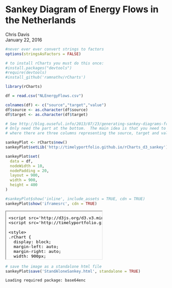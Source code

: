 # Sankey Diagram of Energy Flows in the Netherlands
Chris Davis  
January 22, 2016  


```r
#never ever ever convert strings to factors
options(stringsAsFactors = FALSE)

# to install rCharts you must do this once:
#install.packages("devtools")
#require(devtools)
#install_github('ramnathv/rCharts')

library(rCharts)

df = read.csv("NLEnergyFlows.csv")

colnames(df) <- c("source","target","value")
df$source <- as.character(df$source)
df$target <- as.character(df$target)

# See http://blog.ouseful.info/2013/07/23/generating-sankey-diagrams-from-rcharts/
# Only need the part at the bottom.  The main idea is that you need to have a CSV spreadsheet
# where there are three columns representing the source, target and value of the flow between those two

sankeyPlot <- rCharts$new()
sankeyPlot$setLib('http://timelyportfolio.github.io/rCharts_d3_sankey')

sankeyPlot$set(
  data = df,
  nodeWidth = 10,
  nodePadding = 20,
  layout = 900,
  width = 900,
  height = 400
)
```


```r
#sankeyPlot$show('inline', include_assets = TRUE, cdn = TRUE)
sankeyPlot$show('iframesrc', cdn = TRUE)
```

<iframe srcdoc=' &lt;!doctype HTML&gt;
&lt;meta charset = &#039;utf-8&#039;&gt;
&lt;html&gt;
  &lt;head&gt;
    &lt;link rel=&#039;stylesheet&#039; href=&#039;http://timelyportfolio.github.io/rCharts_d3_sankey/css/sankey.css&#039;&gt;
    
    &lt;script src=&#039;http://d3js.org/d3.v3.min.js&#039; type=&#039;text/javascript&#039;&gt;&lt;/script&gt;
    &lt;script src=&#039;http://timelyportfolio.github.io/rCharts_d3_sankey/js/sankey.js&#039; type=&#039;text/javascript&#039;&gt;&lt;/script&gt;
    
    &lt;style&gt;
    .rChart {
      display: block;
      margin-left: auto; 
      margin-right: auto;
      width: 900px;
      height: 400px;
    }  
    &lt;/style&gt;
    
  &lt;/head&gt;
  &lt;body &gt;
    
    &lt;div id = &#039;chart142078ffd4f7&#039; class = &#039;rChart rCharts_d3_sankey&#039;&gt;&lt;/div&gt;    
    &lt;!--Attribution:
Mike Bostock https://github.com/d3/d3-plugins/tree/master/sankey
Mike Bostock http://bost.ocks.org/mike/sankey/
--&gt;

&lt;script&gt;
(function(){
var params = {
 &quot;dom&quot;: &quot;chart142078ffd4f7&quot;,
&quot;width&quot;:    900,
&quot;height&quot;:    400,
&quot;data&quot;: {
 &quot;source&quot;: [ &quot;Renewable Energy&quot;, &quot;Renewable Energy&quot;, &quot;MSW&quot;, &quot;Extraction&quot;, &quot;Nuclear&quot;, &quot;MSW&quot;, &quot;Extraction&quot;, &quot;Extraction&quot;, &quot;Crude Oil&quot;, &quot;Coal&quot;, &quot;Renewable Energy&quot;, &quot;Imports&quot;, &quot;Extraction&quot;, &quot;Powerplants&quot;, &quot;Coal&quot;, &quot;Powerplants&quot;, &quot;Powerplants&quot;, &quot;Natural Gas&quot;, &quot;Coal&quot;, &quot;Oil Products&quot;, &quot;Bunker Oil&quot;, &quot;Imports&quot;, &quot;Natural Gas&quot;, &quot;Imports&quot;, &quot;Oil&quot;, &quot;Oil Products&quot;, &quot;Crude Oil&quot;, &quot;Natural Gas&quot;, &quot;Crude Oil&quot;, &quot;Extraction&quot;, &quot;Imports&quot;, &quot;Imports&quot;, &quot;Oil Products&quot; ],
&quot;target&quot;: [ &quot;Heat Production&quot;, &quot;Final Use&quot;, &quot;Final Use&quot;, &quot;Nuclear&quot;, &quot;Powerplants&quot;, &quot;Powerplants&quot;, &quot;MSW&quot;, &quot;Crude Oil&quot;, &quot;Heat Production&quot;, &quot;Final Use&quot;, &quot;Powerplants&quot;, &quot;Electricity&quot;, &quot;Renewable Energy&quot;, &quot;Heat Production&quot;, &quot;Powerplants&quot;, &quot;Electricity&quot;, &quot;Waste Heat&quot;, &quot;Powerplants&quot;, &quot;Export&quot;, &quot;Bunker Oil&quot;, &quot;Final Use&quot;, &quot;Natural Gas&quot;, &quot;Final Use&quot;, &quot;Coal&quot;, &quot;Final Use&quot;, &quot;Oil&quot;, &quot;Export&quot;, &quot;Export&quot;, &quot;Oil Products&quot;, &quot;Natural Gas&quot;, &quot;Oil Products&quot;, &quot;Crude Oil&quot;, &quot;Export&quot; ],
&quot;value&quot;: [ 16, 17, 20, 28, 28, 34, 56, 65, 65, 75, 102, 120, 135, 207, 248, 346, 386, 492, 675, 676, 676, 810, 884, 1063, 1188, 1188, 1816, 2007, 2341, 2587, 3793, 4157, 4292 ] 
},
&quot;nodeWidth&quot;:     10,
&quot;nodePadding&quot;:     20,
&quot;layout&quot;:    900,
&quot;id&quot;: &quot;chart142078ffd4f7&quot; 
};

params.units ? units = &quot; &quot; + params.units : units = &quot;&quot;;

//hard code these now but eventually make available
var formatNumber = d3.format(&quot;0,.0f&quot;),    // zero decimal places
    format = function(d) { return formatNumber(d) + units; },
    color = d3.scale.category20();

if(params.labelFormat){
  formatNumber = d3.format(&quot;.2%&quot;);
}

var svg = d3.select(&#039;#&#039; + params.id).append(&quot;svg&quot;)
    .attr(&quot;width&quot;, params.width)
    .attr(&quot;height&quot;, params.height);
    
var sankey = d3.sankey()
    .nodeWidth(params.nodeWidth)
    .nodePadding(params.nodePadding)
    .layout(params.layout)
    .size([params.width,params.height]);
    
var path = sankey.link();
    
var data = params.data,
    links = [],
    nodes = [];
    
//get all source and target into nodes
//will reduce to unique in the next step
//also get links in object form
data.source.forEach(function (d, i) {
    nodes.push({ &quot;name&quot;: data.source[i] });
    nodes.push({ &quot;name&quot;: data.target[i] });
    links.push({ &quot;source&quot;: data.source[i], &quot;target&quot;: data.target[i], &quot;value&quot;: +data.value[i] });
}); 

//now get nodes based on links data
//thanks Mike Bostock https://groups.google.com/d/msg/d3-js/pl297cFtIQk/Eso4q_eBu1IJ
//this handy little function returns only the distinct / unique nodes
nodes = d3.keys(d3.nest()
                .key(function (d) { return d.name; })
                .map(nodes));

//it appears d3 with force layout wants a numeric source and target
//so loop through each link replacing the text with its index from node
links.forEach(function (d, i) {
    links[i].source = nodes.indexOf(links[i].source);
    links[i].target = nodes.indexOf(links[i].target);
});

//now loop through each nodes to make nodes an array of objects rather than an array of strings
nodes.forEach(function (d, i) {
    nodes[i] = { &quot;name&quot;: d };
});

sankey
  .nodes(nodes)
  .links(links)
  .layout(params.layout);
  
var link = svg.append(&quot;g&quot;).selectAll(&quot;.link&quot;)
  .data(links)
.enter().append(&quot;path&quot;)
  .attr(&quot;class&quot;, &quot;link&quot;)
  .attr(&quot;d&quot;, path)
  .style(&quot;stroke-width&quot;, function (d) { return Math.max(1, d.dy); })
  .sort(function (a, b) { return b.dy - a.dy; });

link.append(&quot;title&quot;)
  .text(function (d) { return d.source.name + &quot; → &quot; + d.target.name + &quot;\n&quot; + format(d.value); });

var node = svg.append(&quot;g&quot;).selectAll(&quot;.node&quot;)
  .data(nodes)
.enter().append(&quot;g&quot;)
  .attr(&quot;class&quot;, &quot;node&quot;)
  .attr(&quot;transform&quot;, function (d) { return &quot;translate(&quot; + d.x + &quot;,&quot; + d.y + &quot;)&quot;; })
.call(d3.behavior.drag()
  .origin(function (d) { return d; })
  .on(&quot;dragstart&quot;, function () { this.parentNode.appendChild(this); })
  .on(&quot;drag&quot;, dragmove));

node.append(&quot;rect&quot;)
  .attr(&quot;height&quot;, function (d) { return d.dy; })
  .attr(&quot;width&quot;, sankey.nodeWidth())
  .style(&quot;fill&quot;, function (d) { return d.color = color(d.name.replace(/ .*/, &quot;&quot;)); })
  .style(&quot;stroke&quot;, function (d) { return d3.rgb(d.color).darker(2); })
.append(&quot;title&quot;)
  .text(function (d) { return d.name + &quot;\n&quot; + format(d.value); });

node.append(&quot;text&quot;)
  .attr(&quot;x&quot;, -6)
  .attr(&quot;y&quot;, function (d) { return d.dy / 2; })
  .attr(&quot;dy&quot;, &quot;.35em&quot;)
  .attr(&quot;text-anchor&quot;, &quot;end&quot;)
  .attr(&quot;transform&quot;, null)
  .text(function (d) { return d.name; })
.filter(function (d) { return d.x &lt; params.width / 2; })
  .attr(&quot;x&quot;, 6 + sankey.nodeWidth())
  .attr(&quot;text-anchor&quot;, &quot;start&quot;);

// the function for moving the nodes
  function dragmove(d) {
    d3.select(this).attr(&quot;transform&quot;, 
        &quot;translate(&quot; + (
                   d.x = Math.max(0, Math.min(params.width - d.dx, d3.event.x))
                ) + &quot;,&quot; + (
                   d.y = Math.max(0, Math.min(params.height - d.dy, d3.event.y))
                ) + &quot;)&quot;);
        sankey.relayout();
        link.attr(&quot;d&quot;, path);
  }
})();
&lt;/script&gt;
    
    &lt;script&gt;&lt;/script&gt;    
  &lt;/body&gt;
&lt;/html&gt; ' scrolling='no' frameBorder='0' seamless class='rChart  http://timelyportfolio.github.io/rCharts_d3_sankey  ' id='iframe-chart142078ffd4f7'> </iframe>
 <style>iframe.rChart{ width: 100%; height: 400px;}</style>

```r
# save the image as a standalone html file
sankeyPlot$save('StandAloneSankey.html', standalone = TRUE)
```

```
Loading required package: base64enc
```
